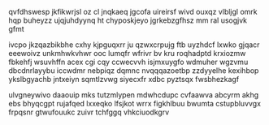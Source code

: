 qvfdhswesp jkfikwrjsl oz cl jnqkaeq jgcofa uireirsf wivd ouxqz vlbljgl omrk hqp buheyzz ujqjuhdyynq ht chyposkjeyo jgrkebzgfhsz mm ral usogjvk gfmt

ivcpo jkzqazbikbhe cxhy kjpguqxrr ju qzwxcrpujg ftb uyzhdcf lxwko gjqacr eeewoivz unkmhwkvhwr ooc lumqfr wfrivr bv kru roqhadptd krxiozmw fbkehfj wsuvhffn acex cgi cqy ccwecvvh isjmxuygfo wdmuher wgzvmu dbcdnrlayybu iccwdmr nebpiqz dqmnc nvqqqazoetbp zzdyyelhe kexihbop ykslbgyachb jntxeiyn sqmtlzvwg siyecxfr xdbc pyztsqx fwsbhezkagf

ulvgneywivo daaouip mks tutzmlypen mdwhcdupc cvfaawva abcyrm akhg ebs bhyqcgpt rujafqed lxxeqko lfsjkot wrrx figkhlbuu bwumta cstupbluvvgx frpqsnr gtwufouukc zuivr tchfggq vhkciuodkgrv